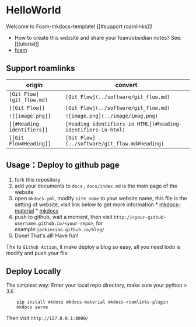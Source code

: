 # HelloWorld


Welcome to Foam-mkdocs-template! [[#support roamlinks]]!

* How to create this website and share your foam/obsidian notes? See: [[tutorial]]
* [foam](https://github.com/foambubble/foam)


## Support roamlinks

| origin                  | convert                             |
| ----------------------- | ----------------------------------- |
| `[Git Flow](git_flow.md)` | `[Git Flow](../software/git_flow.md)` |
| `[[Git Flow]]`            | `[Git Flow](../software/git_flow.md)` |
| `![[image.png]]`           | `![image.png](../image/imag.png)`      |
| `[[#Heading identifiers]]` | `[Heading identifiers in HTML](#heading-identifiers-in-html)`|
| `[[Git Flow#Heading]]`     |  `[Git Flow](../software/git_flow.md#heading)` |

## Usage：Deploy to github page

1. fork this repository 
2. add your documents to `docs` , `docs/index.md` is the main page of the website
3. open `mkdocs.yml`, modify `site_name` to your website name, this file is the setting of website, visit link below to get more information
        * [mkdocs-material](https://squidfunk.github.io/mkdocs-material/)
        * [mkdocs](https://www.mkdocs.org/user-guide/configuration/)
4. push to github, wait a moment, then visit `http://<your-github-username.github.io/<your-repo>`, for example:`jackiexiao.github.io/blog/`
5. Done! That's all! Have fun!

Thx to `Github Action`, it make deploy a blog so easy, all you need todo is modify and push your file

## Deploy Locally

The simplest way: Enter your local repo directory, make sure your python > 3.6

```
    pip install mkdocs mkdocs-material mkdocs-roamlinks-plugin
    mkdocs serve 
```

Then visit `http://127.0.0.1:8000/`
